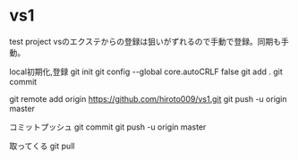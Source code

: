 # vs1
test project
vsのエクステからの登録は狙いがずれるので手動で登録。同期も手動。

local初期化,登録
git init
git config --global core.autoCRLF false
git add .
git commit

git remote add origin https://github.com/hiroto009/vs1.git
git push -u origin master

コミットプッシュ
git commit
git push -u origin master

取ってくる
git pull
